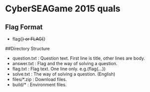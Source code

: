 # CyberSEAGame 2015 quals

## Flag Format
* flag{~~~~}  or FLAG{~~~~}

##Directory Structure
* question.txt : Question text.
First line is title, other lines are body.
* answer.txt : Flag and the way of solving a question. 
* flag.txt : Flag text. One line only. e.g.(flag{...})
* solve.txt : The way of solving a question. (English)
* files/*.zip : Download files.
* build/* : Environment files.


